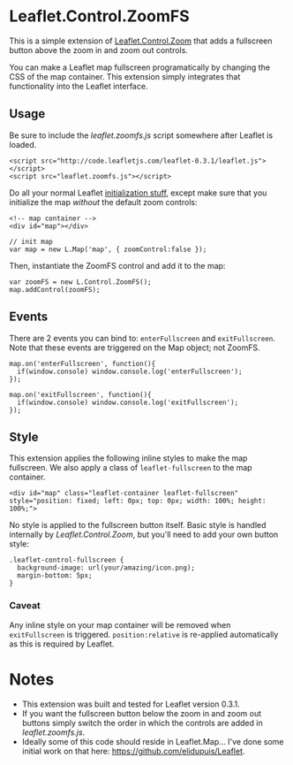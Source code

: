 # Leaflet.Control.ZoomFS

This is a simple extension of [Leaflet.Control.Zoom](http://leaflet.cloudmade.com/reference.html#control-zoom) that adds a fullscreen button above the zoom in and zoom out controls. 

You can make a Leaflet map fullscreen programatically by changing the CSS of the map container. This extension simply integrates that functionality into the Leaflet interface.

## Usage

Be sure to include the *leaflet.zoomfs.js* script somewhere after Leaflet is loaded.

    <script src="http://code.leafletjs.com/leaflet-0.3.1/leaflet.js"></script>
    <script src="leaflet.zoomfs.js"></script>

Do all your normal Leaflet [initialization stuff](http://leaflet.cloudmade.com/examples/quick-start.html), except make sure that you initialize the map *without* the default zoom controls:

    <!-- map container -->
    <div id="map"></div>

    // init map
    var map = new L.Map('map', { zoomControl:false });

Then, instantiate the ZoomFS control and add it to the map:

    var zoomFS = new L.Control.ZoomFS(); 
    map.addControl(zoomFS);


## Events

There are 2 events you can bind to: `enterFullscreen` and `exitFullscreen`. Note that these events are triggered on the Map object; not ZoomFS.

    map.on('enterFullscreen', function(){
      if(window.console) window.console.log('enterFullscreen');
    });

    map.on('exitFullscreen', function(){
      if(window.console) window.console.log('exitFullscreen');
    });


## Style

This extension applies the following inline styles to make the map fullscreen. We also apply a class of `leaflet-fullscreen` to the map container.

    <div id="map" class="leaflet-container leaflet-fullscreen" style="position: fixed; left: 0px; top: 0px; width: 100%; height: 100%;">

No style is applied to the fullscreen button itself. Basic style is handled internally by *Leaflet.Control.Zoom*, but you'll need to add your own button style:

    .leaflet-control-fullscreen {
      background-image: url(your/amazing/icon.png);
      margin-bottom: 5px;
    }

### Caveat

Any inline style on your map container will be removed when `exitFullscreen` is triggered. `position:relative` is re-applied automatically as this is required by Leaflet.

# Notes

- This extension was built and tested for Leaflet version 0.3.1.
- If you want the fullscreen button below the zoom in and zoom out buttons simply switch the order in which the controls are added in *leaflet.zoomfs.js*.
- Ideally some of this code should reside in Leaflet.Map... I've done some initial work on that here: https://github.com/elidupuis/Leaflet.